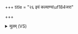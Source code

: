 +++
title = "२६ इयं कल्याण्य\uf184जरा"

+++
<details><summary>मूलम् (VS)</summary>

इ॒यं क॑ल्या॒ण्यजरा॒ मर्त्य॑स्या॒मृता॑ गृ॒हे। यस्मै॑ कृ॒ता शये॒ स यश्च॒कार॑ ज॒जार॒ सः ॥
</details>
